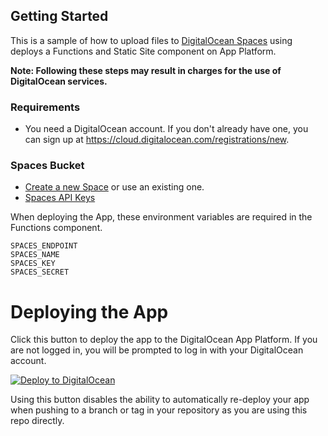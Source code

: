 ## Getting Started

This is a sample of how to upload files to  [DigitalOcean Spaces](https://cloud.digitalocean.com/spaces) using deploys a Functions and Static Site component on App Platform. 

**Note: Following these steps may result in charges for the use of DigitalOcean services.**

### Requirements

* You need a DigitalOcean account. If you don't already have one, you can sign up at https://cloud.digitalocean.com/registrations/new.

### Spaces Bucket
* [Create a new Space](https://cloud.digitalocean.com/spaces/new?) or use an existing one. 
* [Spaces API Keys](https://cloud.digitalocean.com/account/api/tokens)

When deploying the App, these environment variables are required in the Functions component. 

```
SPACES_ENDPOINT
SPACES_NAME
SPACES_KEY
SPACES_SECRET
```

# Deploying the App

Click this button to deploy the app to the DigitalOcean App Platform. If you are not logged in, you will be prompted to log in with your DigitalOcean account.

[![Deploy to DigitalOcean](https://www.deploytodo.com/do-btn-blue.svg)](https://cloud.digitalocean.com/apps/new?repo=https://github.com/digitalocean/sample-functions-file-upload/tree/main)

Using this button disables the ability to automatically re-deploy your app when pushing to a branch or tag in your repository as you are using this repo directly.
